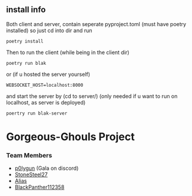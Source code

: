## install info 
Both client and server, contain seperate pyproject.toml (must have poetry installed)
so just cd into dir and run
```
poetry install
```

Then to run the client (while being in the client dir)
```
poetry run blak
```
or (if u hosted the server yourself)
```
WEBSOCKET_HOST=localhost:8000
```

and start the server by (cd to server/) (only needed if u want to run on localhost, as server is deployed)
```
poertry run blak-server
```


# Gorgeous-Ghouls Project

### Team Members

- [p0lygun](https://github.com/p0lygun) (Gala on discord)
- [StoneSteel27](https://github.com/stonesteel27)
- [Alias](https://github.com/noahlias)
- [BlackPanther112358](https://github.com/BlackPanther112358)
